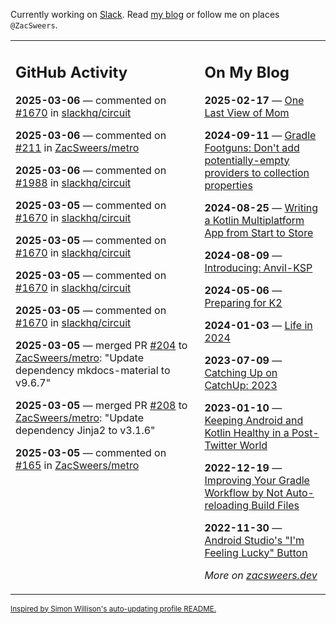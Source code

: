 Currently working on [Slack](https://slack.com/). Read [my blog](https://zacsweers.dev/) or follow me on places `@ZacSweers`.

<table><tr><td valign="top" width="60%">

## GitHub Activity
<!-- githubActivity starts -->
**2025-03-06** — commented on [#1670](https://github.com/slackhq/circuit/issues/1670#issuecomment-2704843631) in [slackhq/circuit](https://github.com/slackhq/circuit)

**2025-03-06** — commented on [#211](https://github.com/ZacSweers/metro/issues/211#issuecomment-2704605787) in [ZacSweers/metro](https://github.com/ZacSweers/metro)

**2025-03-06** — commented on [#1988](https://github.com/slackhq/circuit/issues/1988#issuecomment-2702863233) in [slackhq/circuit](https://github.com/slackhq/circuit)

**2025-03-05** — commented on [#1670](https://github.com/slackhq/circuit/issues/1670#issuecomment-2702761005) in [slackhq/circuit](https://github.com/slackhq/circuit)

**2025-03-05** — commented on [#1670](https://github.com/slackhq/circuit/issues/1670#issuecomment-2702589973) in [slackhq/circuit](https://github.com/slackhq/circuit)

**2025-03-05** — commented on [#1670](https://github.com/slackhq/circuit/issues/1670#issuecomment-2702549637) in [slackhq/circuit](https://github.com/slackhq/circuit)

**2025-03-05** — commented on [#1670](https://github.com/slackhq/circuit/issues/1670#issuecomment-2702504884) in [slackhq/circuit](https://github.com/slackhq/circuit)

**2025-03-05** — merged PR [#204](https://github.com/ZacSweers/metro/pull/204) to [ZacSweers/metro](https://github.com/ZacSweers/metro): "Update dependency mkdocs-material to v9.6.7"

**2025-03-05** — merged PR [#208](https://github.com/ZacSweers/metro/pull/208) to [ZacSweers/metro](https://github.com/ZacSweers/metro): "Update dependency Jinja2 to v3.1.6"

**2025-03-05** — commented on [#165](https://github.com/ZacSweers/metro/issues/165#issuecomment-2702123219) in [ZacSweers/metro](https://github.com/ZacSweers/metro)
<!-- githubActivity ends -->
</td><td valign="top" width="40%">

## On My Blog
<!-- blog starts -->
**2025-02-17** — [One Last View of Mom](https://www.zacsweers.dev/one-last-view-of-mom/)

**2024-09-11** — [Gradle Footguns: Don't add potentially-empty providers to collection properties](https://www.zacsweers.dev/gradle-footgun-adding-empty-providers-to-collection-properties/)

**2024-08-25** — [Writing a Kotlin Multiplatform App from Start to Store](https://www.zacsweers.dev/writing-a-kotlin-multiplatform-app-from-start-to-store/)

**2024-08-09** — [Introducing: Anvil-KSP](https://www.zacsweers.dev/introducing-anvil-ksp/)

**2024-05-06** — [Preparing for K2](https://www.zacsweers.dev/preparing-for-k2/)

**2024-01-03** — [Life in 2024](https://www.zacsweers.dev/life-in-2024/)

**2023-07-09** — [Catching Up on CatchUp: 2023](https://www.zacsweers.dev/catching-up-on-catchup-2023/)

**2023-01-10** — [Keeping Android and Kotlin Healthy in a Post-Twitter World](https://www.zacsweers.dev/keeping-android-healthy/)

**2022-12-19** — [Improving Your Gradle Workflow by Not Auto-reloading Build Files](https://www.zacsweers.dev/improving-your-workflow-by-not-auto-reloading-build-files/)

**2022-11-30** — [Android Studio's "I'm Feeling Lucky" Button](https://www.zacsweers.dev/android-studios-im-feeling-lucky-button/)
<!-- blog ends -->
_More on [zacsweers.dev](https://zacsweers.dev/)_
</td></tr></table>

<sub><a href="https://simonwillison.net/2020/Jul/10/self-updating-profile-readme/">Inspired by Simon Willison's auto-updating profile README.</a></sub>